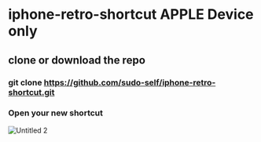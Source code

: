 # iphone-retro-shortcut APPLE Device only
## clone or download the repo
### git clone https://github.com/sudo-self/iphone-retro-shortcut.git
### Open your new shortcut

![Untitled 2](https://user-images.githubusercontent.com/119916323/230096973-31578b7c-2f7f-4045-af3e-baa06b07e7ae.jpg)
